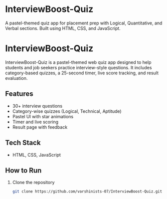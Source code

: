 # InterviewBoost-Quiz
A pastel-themed quiz app for placement prep with Logical, Quantitative, and Verbal sections. Built using HTML, CSS, and JavaScript.
# InterviewBoost-Quiz

InterviewBoost-Quiz is a pastel-themed web quiz app designed to help students and job seekers practice interview-style questions. It includes category-based quizzes, a 25-second timer, live score tracking, and result evaluation.

## Features
- 30+ interview questions
- Category-wise quizzes (Logical, Technical, Aptitude)
- Pastel UI with star animations
- Timer and live scoring
- Result page with feedback

## Tech Stack
- HTML, CSS, JavaScript

## How to Run
1. Clone the repository
   ```bash
   git clone https://github.com/varshinists-07/InterviewBoost-Quiz.git
